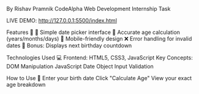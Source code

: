 By Rishav Pramnik
CodeAlpha Web Development Internship Task

LIVE DEMO:
http://127.0.0.1:5500/index.html

Features 🌟
📅 Simple date picker interface
🧮 Accurate age calculation (years/months/days)
📱 Mobile-friendly design
❌ Error handling for invalid dates
🎂 Bonus: Displays next birthday countdown

Technologies Used 💻
Frontend: HTML5, CSS3, JavaScript
Key Concepts:
DOM Manipulation
JavaScript Date Object
Input Validation

How to Use 🚀
Enter your birth date
Click "Calculate Age"
View your exact age breakdown
